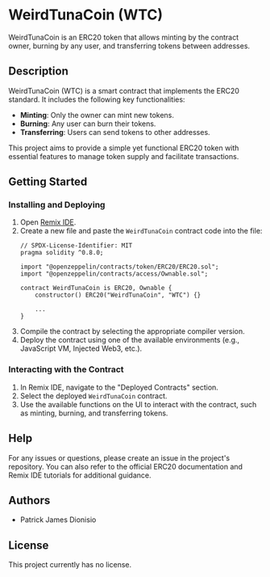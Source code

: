 # WeirdTunaCoin (WTC)

WeirdTunaCoin is an ERC20 token that allows minting by the contract owner, burning by any user, and transferring tokens between addresses.

## Description

WeirdTunaCoin (WTC) is a smart contract that implements the ERC20 standard. It includes the following key functionalities:
- **Minting**: Only the owner can mint new tokens.
- **Burning**: Any user can burn their tokens.
- **Transferring**: Users can send tokens to other addresses.

This project aims to provide a simple yet functional ERC20 token with essential features to manage token supply and facilitate transactions.

## Getting Started

### Installing and Deploying

1. Open [Remix IDE](https://remix.ethereum.org/).
2. Create a new file and paste the `WeirdTunaCoin` contract code into the file:
    ```solidity
    // SPDX-License-Identifier: MIT
    pragma solidity ^0.8.0;

    import "@openzeppelin/contracts/token/ERC20/ERC20.sol";
    import "@openzeppelin/contracts/access/Ownable.sol";

    contract WeirdTunaCoin is ERC20, Ownable {
        constructor() ERC20("WeirdTunaCoin", "WTC") {}

        ...
    }
    ```
3. Compile the contract by selecting the appropriate compiler version.
4. Deploy the contract using one of the available environments (e.g., JavaScript VM, Injected Web3, etc.).

### Interacting with the Contract

1. In Remix IDE, navigate to the "Deployed Contracts" section.
2. Select the deployed `WeirdTunaCoin` contract.
3. Use the available functions on the UI to interact with the contract, such as minting, burning, and transferring tokens.

## Help

For any issues or questions, please create an issue in the project's repository. You can also refer to the official ERC20 documentation and Remix IDE tutorials for additional guidance.

## Authors

- Patrick James Dionisio

## License

This project currently has no license.
